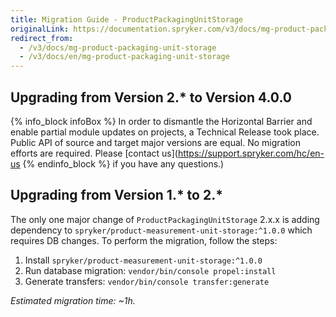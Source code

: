 ```yaml
---
title: Migration Guide - ProductPackagingUnitStorage
originalLink: https://documentation.spryker.com/v3/docs/mg-product-packaging-unit-storage
redirect_from:
  - /v3/docs/mg-product-packaging-unit-storage
  - /v3/docs/en/mg-product-packaging-unit-storage
---
```


## Upgrading from Version 2.* to Version 4.0.0
{% info_block infoBox %}
In order to dismantle the Horizontal Barrier and enable partial module updates on projects, a Technical Release took place. Public API of source and target major versions are equal. No migration efforts are required. Please [contact us](https://support.spryker.com/hc/en-us
{% endinfo_block %} if you have any questions.)

## Upgrading from Version 1.* to 2.*

The only one major change of `ProductPackagingUnitStorage` 2.x.x is adding dependency to `spryker/product-measurement-unit-storage:^1.0.0` which requires DB changes.
To perform the migration, follow the steps:
1. Install `spryker/product-measurement-unit-storage:^1.0.0`
2. Run database migration:
`vendor/bin/console propel:install`
3. Generate transfers:
`vendor/bin/console transfer:generate`

_Estimated migration time: ~1h._

<!-- Last review date: Mar 13, 2019 by Stanislav Matveyev, Oksana Karasyova -->
